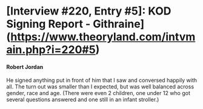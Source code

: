 # [Interview #220, Entry #5]: KOD Signing Report - Githraine](https://www.theoryland.com/intvmain.php?i=220#5)

#### Robert Jordan

He signed anything put in front of him that I saw and conversed happily with all. The turn out was smaller than I expected, but was well balanced across gender, race and age. (There were even 2 children, one under 12 who got several questions answered and one still in an infant stroller.)


